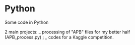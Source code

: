 # Python
Some code in Python

2 main projects:
_ processing of "APB" files for my better half (APB_process.py) ;
_ codes for a Kaggle competition.
